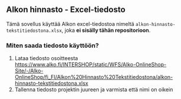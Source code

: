 ## Alkon hinnasto - Excel-tiedosto

Tämä sovellus käyttää Alkon excel-tiedostoa nimeltä `alkon-hinnasto-tekstitiedostona.xlsx`, joka **ei sisälly tähän repositorioon**.

### Miten saada tiedosto käyttöön?

1. Lataa tiedosto osoitteesta https://www.alko.fi/INTERSHOP/static/WFS/Alko-OnlineShop-Site/-/Alko-OnlineShop/fi_FI/Alkon%20Hinnasto%20Tekstitiedostona/alkon-hinnasto-tekstitiedostona.xlsx
2. Tallenna tiedosto projektin juureen ja varmista että nimi on oikein
